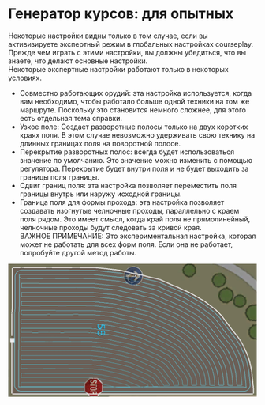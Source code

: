 # Генератор курсов: для опытных  
Некоторые настройки видны только в том случае, если вы активизируете экспертный режим в глобальных настройках courseplay.  
Прежде чем играть с этими настройки, вы должны убедиться, что вы знаете, что делают основные настройки.  
Некоторые экспертные настройки работают только в некоторых условиях.  
  
- Совместно работающих орудий: эта настройка используется, когда вам необходимо, чтобы работало больше одной техники на том же маршруте. Поскольку это становится немного сложнее, для этого есть отдельная тема справки.  
- Узкое поле: Создает разворотные полосы только на двух коротких краях поля. В этом случае невозможно удерживать свою технику на длинных границах поля на поворотной полосе.  
- Перекрытие разворотных полос: всегда будет использоваться значение по умолчанию. Это значение можно изменить с помощью регулятора. Перекрытие будет внутри поля и не будет выходить за границы поля границы.  
- Сдвиг границ поля: эта настройка позволяет переместить поля границы внутрь или наружу исходной границы.  
- Граница поля для формы прохода: эта настройка позволяет создавать изогнутые челночные проходы, параллельно с краем поля рядом. Это имеет смысл, когда край поля не прямолинейный, челночные проходы будут следовать за кривой края.  
ВАЖНОЕ ПРИМЕЧАНИЕ: Это экспериментальная настройка, которая может не работать для всех форм поля. Если она не работает, попробуйте другой метод работы.  


![Image](../assets/images/baseedge_0_0_1020_545.png)

